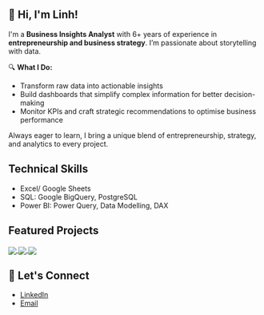 ## 👋 Hi, I'm Linh!
I'm a **Business Insights Analyst** with 6+ years of experience in **entrepreneurship and business strategy**. I’m passionate about storytelling with data. 

🔍 **What I Do:**  
- Transform raw data into actionable insights
- Build dashboards that simplify complex information for better decision-making  
- Monitor KPIs and craft strategic recommendations to optimise business performance  

Always eager to learn, I bring a unique blend of entrepreneurship, strategy, and analytics to every project.  
## Technical Skills
- Excel/ Google Sheets
- SQL: Google BigQuery, PostgreSQL
- Power BI: Power Query, Data Modelling, DAX
## Featured Projects  
<a href="https://github.com/LinhHong95/Customer-Churn-Analysis">
  <!-- Change the `github-readme-stats.anuraghazra1.vercel.app` to `github-readme-stats.vercel.app`  -->
  <img align="center" src="https://github-readme-stats.vercel.app/api/pin/?username=LinhHong95&repo=Customer-Churn-Analysis&theme=vue-dark" />
</a>  
<a href="https://github.com/LinhHong95/AdventureWorks-Sales-Report">
  <!-- Change the `github-readme-stats.anuraghazra1.vercel.app` to `github-readme-stats.vercel.app`  -->
  <img align="center" src="https://github-readme-stats.vercel.app/api/pin/?username=LinhHong95&repo=AdventureWorks-Sales-Report&theme=vue-dark" />
</a>  
<a href="https://github.com/LinhHong95/E-commerce-Customer-Engagement-Purchasing-Behavior-Analysis">
  <!-- Change the `github-readme-stats.anuraghazra1.vercel.app` to `github-readme-stats.vercel.app`  -->
  <img align="center" src="https://github-readme-stats.vercel.app/api/pin/?username=LinhHong95&repo=E-commerce-Customer-Engagement-Purchasing-Behavior-Analysis&theme=vue-dark" />
</a> 

## 📣 Let's Connect
- [LinkedIn](www.linkedin.com/in/linh-hong-18273a303)
- [Email](mailto:linhhong.analyst@gmail.com)
